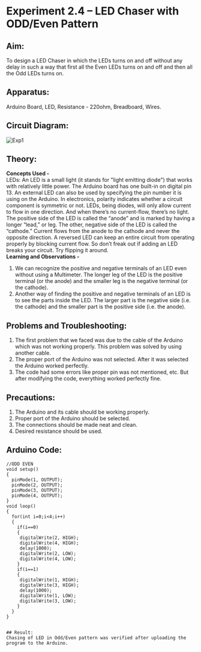 # Experiment 2.4 – LED Chaser with ODD/Even Pattern


## Aim:
To design a LED Chaser in which the LEDs turns on and off without any delay in such a way that first all the Even LEDs turns on and off and then all the Odd LEDs turns on.

## Apparatus:
Arduino Board, LED, Resistance - 220ohm, Breadboard, Wires.

## Circuit Diagram:
![Exp1](https://user-images.githubusercontent.com/54620652/65163638-e70ee100-da58-11e9-9abc-4c29f4121c1e.png)

## Theory:
**Concepts Used -**\
LEDs:
An LED is a small light (it stands for "light emitting diode") that works with relatively little power. The Arduino board has one built-in on digital pin 13.
An external LED can also be used by specifying the pin number it is using on the Arduino.
In electronics, polarity indicates whether a circuit component is symmetric or not. LEDs, being diodes, will only allow current to flow in one direction. And when there’s no current-flow, there’s no light.
The positive side of the LED is called the “anode” and is marked by having a longer “lead,” or leg. The other, negative side of the LED is called the “cathode.” Current flows from the anode to the cathode and never the opposite direction. A reversed LED can keep an entire circuit from operating properly by blocking current flow. So don’t freak out if adding an LED breaks your circuit. Try flipping it around.\
**Learning and Observations -**
1. We can recognize the positive and negative terminals of an LED even without using a Multimeter. The longer leg of the LED is the positive terminal (or the anode) and the smaller leg is the negative terminal (or the cathode).
2. Another way of finding the positive and negative terminals of an LED is to see the parts inside the LED. The larger part is the negative side (i.e. the cathode) and the smaller part is the positive side (i.e. the anode).

## Problems and Troubleshooting:
1. The first problem that we faced was due to the cable of the Arduino which was not working properly. This problem was solved by using another cable.
2. The proper port of the Arduino was not selected. After it was selected the Arduino worked perfectly.
3. The code had some errors like proper pin was not mentioned, etc. But after modifying the code, everything worked perfectly fine.

## Precautions:
1. The Arduino and its cable should be working properly.
2. Proper port of the Arduino should be selected.
3. The connections should be made neat and clean.
4. Desired resistance should be used.

## Arduino Code:
```
//ODD EVEN
void setup()
{
  pinMode(1, OUTPUT);
  pinMode(2, OUTPUT);
  pinMode(3, OUTPUT);
  pinMode(4, OUTPUT);
}
void loop()
{ 
  for(int i=0;i<4;i++)
  {
    if(i==0)
    {
     digitalWrite(2, HIGH);
     digitalWrite(4, HIGH);
  	 delay(1000);
  	 digitalWrite(2, LOW);
     digitalWrite(4, LOW); 
    }
    if(i==1)
    {
     digitalWrite(1, HIGH);
     digitalWrite(3, HIGH);
     delay(1000);
     digitalWrite(1, LOW);
     digitalWrite(3, LOW); 
    }
  }
}


## Result:
Chasing of LED in Odd/Even pattern was verified after uploading the program to the Arduino.
